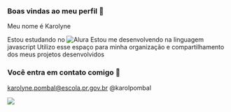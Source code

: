 ### Boas vindas ao meu perfil 💟

Meu nome é Karolyne

Estou estudando no ![Alura](https://www.alura.com.br)
Estou me desenvolvendo na linguagem javascript
Utilizo esse espaço para minha organização e compartilhamento dos meus projetos desenvolvidos

### Você entra em contato comigo 📧

karolyne.pombal@escola.pr.gov.br
@karolpombal

![](https://media.tenor.com/jMVfTWC9TgQAAAAM/balancing-weighing.gif)
